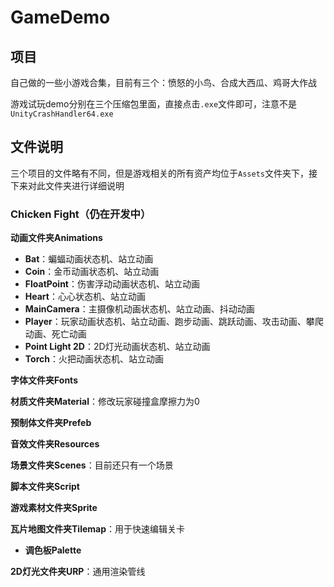 # GameDemo

## 项目

自己做的一些小游戏合集，目前有三个：愤怒的小鸟、合成大西瓜、鸡哥大作战

游戏试玩demo分别在三个压缩包里面，直接点击`.exe`文件即可，注意不是`UnityCrashHandler64.exe`

## 文件说明

三个项目的文件略有不同，但是游戏相关的所有资产均位于`Assets`文件夹下，接下来对此文件夹进行详细说明

### Chicken Fight（仍在开发中）

**动画文件夹Animations**

- **Bat**：蝙蝠动画状态机、站立动画
- **Coin**：金币动画状态机、站立动画
- **FloatPoint**：伤害浮动动画状态机、站立动画
- **Heart**：心心状态机、站立动画
- **MainCamera**：主摄像机动画状态机、站立动画、抖动动画
- **Player**：玩家动画状态机、站立动画、跑步动画、跳跃动画、攻击动画、攀爬动画、死亡动画
- **Point Light 2D**：2D灯光动画状态机、站立动画
- **Torch**：火把动画状态机、站立动画

**字体文件夹Fonts**

**材质文件夹Material**：修改玩家碰撞盒摩擦力为0

**预制体文件夹Prefeb**

**音效文件夹Resources**

**场景文件夹Scenes**：目前还只有一个场景

**脚本文件夹Script**

**游戏素材文件夹Sprite**

**瓦片地图文件夹Tilemap**：用于快速编辑关卡

- **调色板Palette**

**2D灯光文件夹URP**：通用渲染管线

